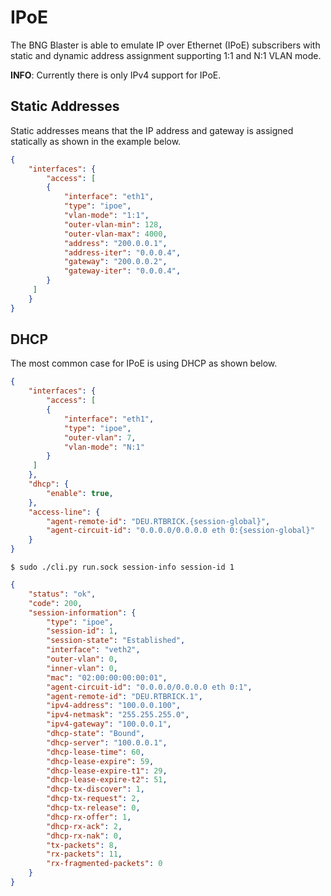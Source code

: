 # IPoE

The BNG Blaster is able to emulate IP over Ethernet (IPoE)
subscribers with static and dynamic address assignment 
supporting 1:1 and N:1 VLAN mode. 

**INFO**: Currently there is only IPv4 support for IPoE. 

## Static Addresses

Static addresses means that the IP address and gateway is assigned
statically as shown in the example below.

```json
{
    "interfaces": {
        "access": [
        {
            "interface": "eth1",
            "type": "ipoe",
            "vlan-mode": "1:1",
            "outer-vlan-min": 128,
            "outer-vlan-max": 4000,
            "address": "200.0.0.1",
            "address-iter": "0.0.0.4",
            "gateway": "200.0.0.2",
            "gateway-iter": "0.0.0.4",
        }
     ]
    }
}
```

## DHCP 

The most common case for IPoE is using DHCP as shown below. 

```json
{
    "interfaces": {
        "access": [
        {
            "interface": "eth1",
            "type": "ipoe",
            "outer-vlan": 7,
            "vlan-mode": "N:1"
        }
     ]  
    },
    "dhcp": {
        "enable": true,
    },
    "access-line": {
        "agent-remote-id": "DEU.RTBRICK.{session-global}",
        "agent-circuit-id": "0.0.0.0/0.0.0.0 eth 0:{session-global}"
    }
}
```

`$ sudo ./cli.py run.sock session-info session-id 1`
```json
{
    "status": "ok",
    "code": 200,
    "session-information": {
        "type": "ipoe",
        "session-id": 1,
        "session-state": "Established",
        "interface": "veth2",
        "outer-vlan": 0,
        "inner-vlan": 0,
        "mac": "02:00:00:00:00:01",
        "agent-circuit-id": "0.0.0.0/0.0.0.0 eth 0:1",
        "agent-remote-id": "DEU.RTBRICK.1",
        "ipv4-address": "100.0.0.100",
        "ipv4-netmask": "255.255.255.0",
        "ipv4-gateway": "100.0.0.1",
        "dhcp-state": "Bound",
        "dhcp-server": "100.0.0.1",
        "dhcp-lease-time": 60,
        "dhcp-lease-expire": 59,
        "dhcp-lease-expire-t1": 29,
        "dhcp-lease-expire-t2": 51,
        "dhcp-tx-discover": 1,
        "dhcp-tx-request": 2,
        "dhcp-tx-release": 0,
        "dhcp-rx-offer": 1,
        "dhcp-rx-ack": 2,
        "dhcp-rx-nak": 0,
        "tx-packets": 8,
        "rx-packets": 11,
        "rx-fragmented-packets": 0
    }
}
```